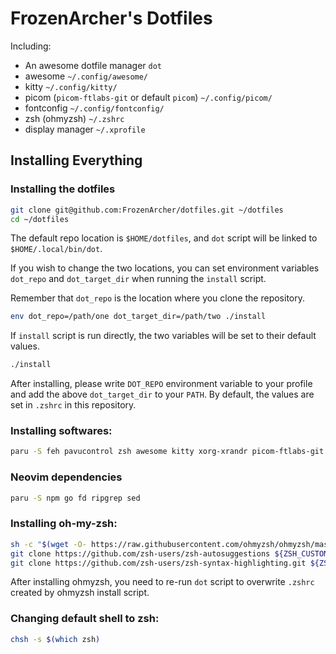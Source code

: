 # FrozenArcher's Dotfiles

Including:

* An awesome dotfile manager `dot`
* awesome `~/.config/awesome/`
* kitty `~/.config/kitty/`
* picom (`picom-ftlabs-git` or default `picom`) `~/.config/picom/`
* fontconfig `~/.config/fontconfig/`
* zsh (ohmyzsh) `~/.zshrc`
* display manager `~/.xprofile`

## Installing Everything

### Installing the dotfiles

``` bash
git clone git@github.com:FrozenArcher/dotfiles.git ~/dotfiles
cd ~/dotfiles
```
The default repo location is `$HOME/dotfiles`, and `dot` script will be linked to `$HOME/.local/bin/dot`.

If you wish to change the two locations, you can set environment variables `dot_repo` and `dot_target_dir` when running the `install` script.

Remember that `dot_repo` is the location where you clone the repository.

``` bash
env dot_repo=/path/one dot_target_dir=/path/two ./install
```

If `install` script is run directly, the two variables will be set to their default values.

```bash
./install
```

After installing, please write `DOT_REPO` environment variable to your profile and add the above `dot_target_dir` to your `PATH`. By default, the values are set in `.zshrc` in this repository.

### Installing softwares:

```bash
paru -S feh pavucontrol zsh awesome kitty xorg-xrandr picom-ftlabs-git ttf-jetbrains-mono-nerd ttf-lxgw-wenkai ttf-twemoji network-manager-applet udiskie blueman mate-power-manager xfce4-screensaver caffeine-ng pasystray fcitx5-im fcitx5-chinese-addons fcitx5-lua wget
```

### Neovim dependencies

```bash
paru -S npm go fd ripgrep sed
```

### Installing oh-my-zsh:

```bash
sh -c "$(wget -O- https://raw.githubusercontent.com/ohmyzsh/ohmyzsh/master/tools/install.sh)"
git clone https://github.com/zsh-users/zsh-autosuggestions ${ZSH_CUSTOM:-~/.oh-my-zsh/custom}/plugins/zsh-autosuggestions
git clone https://github.com/zsh-users/zsh-syntax-highlighting.git ${ZSH_CUSTOM:-~/.oh-my-zsh/custom}/plugins/zsh-syntax-highlighting
```

After installing ohmyzsh, you need to re-run `dot` script to overwrite `.zshrc` created by ohmyzsh install script.

### Changing default shell to zsh:

```bash
chsh -s $(which zsh)
```

